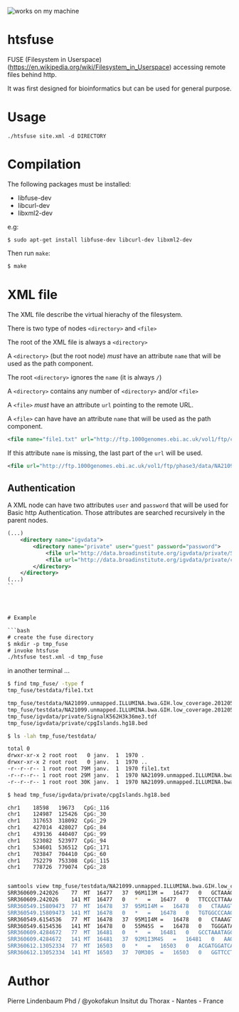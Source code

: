 ![works on my machine](https://img.shields.io/badge/works-on%20my%20machine-green.png)

# htsfuse


FUSE (Filesystem in Userspace) (https://en.wikipedia.org/wiki/Filesystem_in_Userspace) accessing remote files behind http. 

It was first designed for bioinformatics but can be used for general purpose.

# Usage

```
./htsfuse site.xml -d DIRECTORY
```

# Compilation

The following packages must be installed:

  * libfuse-dev
  * libcurl-dev
  * libxml2-dev

e.g: 

```
$ sudo apt-get install libfuse-dev libcurl-dev libxml2-dev
```

Then run `make`:


```bash
$ make
```

# XML file

The XML file describe the virtual hierachy of the filesystem.

There is two type of nodes `<directory>` and `<file>`

The root of the XML file is always a `<directory>`

A `<directory>` (but the root node) *must* have an attribute `name` that will be used as the path component.

The root `<directory>` ignores the `name` (it is always `/`)

A `<directory>` contains any number of  `<directory>` and/or `<file>`

A  `<file>` *must* have an attribute `url` pointing to the remote URL.

A  `<file>` can have have an attribute `name` that will be used as the path component. 

```xml
<file name="file1.txt" url="http://ftp.1000genomes.ebi.ac.uk/vol1/ftp/current.tree"/>
```

If this attribute  `name`  is missing, the last part of the `url` will be used.

```xml
<file url="http://ftp.1000genomes.ebi.ac.uk/vol1/ftp/phase3/data/NA21099/alignment/NA21099.unmapped.ILLUMINA.bwa.GIH.low_coverage.20120522.bam"/>
```

## Authentication

A XML node can have two attributes `user` and `password` that will be used for Basic http Authentication. Those attributes are searched recursively in the parent nodes.

```xml
(...)
	<directory name="igvdata">
		<directory name="private" user="guest" password="password">
			<file url="http://data.broadinstitute.org/igvdata/private/SignalK562H3k36me3.tdf"/>
			<file url="http://data.broadinstitute.org/igvdata/private/cpgIslands.hg18.bed"/>
		</directory>
	</directory>
(...)
``




# Example

```bash 
# create the fuse directory
$ mkdir -p tmp_fuse
# invoke htsfuse
./htsfuse test.xml -d tmp_fuse 
```

in another terminal ...

```bash 
$ find tmp_fuse/ -type f 
tmp_fuse/testdata/file1.txt

tmp_fuse/testdata/NA21099.unmapped.ILLUMINA.bwa.GIH.low_coverage.20120522.bam
tmp_fuse/testdata/NA21099.unmapped.ILLUMINA.bwa.GIH.low_coverage.20120522.bam.bai
tmp_fuse/igvdata/private/SignalK562H3k36me3.tdf 
tmp_fuse/igvdata/private/cpgIslands.hg18.bed

$ ls -lah tmp_fuse/testdata/

total 0
drwxr-xr-x 2 root root   0 janv.  1  1970 .
drwxr-xr-x 2 root root   0 janv.  1  1970 ..
-r--r--r-- 1 root root 79M janv.  1  1970 file1.txt
-r--r--r-- 1 root root 29M janv.  1  1970 NA21099.unmapped.ILLUMINA.bwa.GIH.low_coverage.20120522.bam
-r--r--r-- 1 root root 30K janv.  1  1970 NA21099.unmapped.ILLUMINA.bwa.GIH.low_coverage.20120522.bam.bai

$ head tmp_fuse/igvdata/private/cpgIslands.hg18.bed

chr1	18598	19673	CpG:_116
chr1	124987	125426	CpG:_30
chr1	317653	318092	CpG:_29
chr1	427014	428027	CpG:_84
chr1	439136	440407	CpG:_99
chr1	523082	523977	CpG:_94
chr1	534601	536512	CpG:_171
chr1	703847	704410	CpG:_60
chr1	752279	753308	CpG:_115
chr1	778726	779074	CpG:_28


samtools view tmp_fuse/testdata/NA21099.unmapped.ILLUMINA.bwa.GIH.low_coverage.20120522.bam MT | tail
SRR360609.242026	77	MT	16477	37	96M1I3M	=	16477	0	GCTAAAGTGAACTGTATCCGACATCTGGTTCCTACTTCAGGGTCATAGAGCCTAAATAGCCCACACGTTCCCCTTAAATAAGACATCACGATGGATCACA	9FIGIKLKKKLIMLKKKLLCLJLKLNKMKKLLNLJNLLLLMMHLKLLMLMKLNLLMLLMLMLLJMKDJLLMMILHLMILICKHHIKHJD=FFEHBIFCCC	X0:i:1	X1:i:0	MD:Z:47A45C5	RG:Z:SRR360609	AM:i:0	NM:i:3	SM:i:37XT:A:U
SRR360609.242026	141	MT	16477	0	*	=	16477	0	TTCCCCTTAAATAAGATATCACGATGGATCACAGGTCTATCACCCTATTAACCACTCACGGGAGCTCTCCATGCATTTGGTATTTTCGTCTGGGGGGTGT	43602>D?@J&1.-3'/*9.;698CDJC?FIJFJGGFGACD?CFFJ4IDE?CE?C9LCCCMMDLLEMNKKMMILKMLKILLDJJGLHCJILJJIIIIHIH	RG:Z:SRR360609
SRR360549.15809473	77	MT	16478	37	95M1I4M	=	16478	0	CTAAAGTGAACTGTATCCGACATCTGGTTCCTACTTCAGGGTCATAGAGCCTAAATAGCCCACACGTTCCCCTTAAATAAGACATCACGATGGATCACAG	9HHIILKLLLIMLLLLKKCMIMLKHMMLKKLNLINLLMMMMIKMLIMIMLLNMMMJMFLLLNJMJDKLLKIMLLMMJKJHIKFKJILHCKLKIIIEDCFF	X0:i:1	X1:i:0	MD:Z:46A45C5T0	RG:Z:SRR360549	AM:i:0	NM:i:4	SM:i:37XT:A:U
SRR360549.15809473	141	MT	16478	0	*	=	16478	0	TGTGGCCCAAGGTCTGTCCCCCTATTAACCGCTCACGGGAGCTCTCCATGCATTTGGTATTTTCGTCTGGGGGGTGTGCACGCGATAGCATTGCGAGACG	%%%%%%%%%%%%%%%%%%%%7388D?<242(1?/3'7>53DA9:EACEEE+BHJJJCH:F@97255C?IIGEEEF?GE?=>9JAIHGEEGJDD8<HFF?:	RG:Z:SRR360549
SRR360549.6154536	77	MT	16478	37	95M1I4M	=	16478	0	CTAAAGTGAACTGTATCCGACATCTGGTTCCTACTTCAGGGTCATAGAGCCTAAATAGCCCACACGTTCCCCTTAAATAAGACATCACGATGGATCACAG	7B?AACE>FFA?EFEEED?H8GF;JEFGBAEFGBFBFFHFDFFBIHD@C9:GHIIH<B?,?E:D9AIG?:;4GF;IDDH@IJ?FIDJDAH5C@BDBG;BF	X0:i:1	X1:i:0	MD:Z:46A45C5T0	RG:Z:SRR360549	AM:i:0	NM:i:4	SM:i:37XT:A:U
SRR360549.6154536	141	MT	16478	0	55M45S	=	16478	0	TGGGATAGGGCAGGAATCAAAGACAGATACTGCGGCATAGGGTGCTCCGGCTCCAGCGGCTCGCAATGCCATCGCCCGCCCCACACCCCGACGAAAATAC	8B:<=1#>3/05:2'BF@0A:D8=09AE=3EC0:%?ACB7D=4?:I@B0E;EAA%%%%%%%%%%%%%%%%%%%%%%%%%%%%%%%%%%%%%%%%%%%%%%	XC:i:55	RG:Z:SRR360549
SRR360609.4284672	77	MT	16481	0	*	=	16481	0	GCCTAAATAGCCCACACGTTCCCCTGTAATAAGACATCACGATGGATCNCAGGTCTATCACCCTATTAACCACTCACGGGAGCTCTCCATGCATTTGGTA	/71478=B;D56545-58A=(%#&B&/(-1:;8<58621453?>-:>6%9=>DE9@7@3+D;8KFIIGGE::9;8F9AHHIK9HDL=GFIJGGJHIHGHB	RG:Z:SRR360609
SRR360609.4284672	141	MT	16481	37	92M1I3M4S	=	16481	0	AAGTGAACTGTATCCGACATCTGGTTCCTACTTCAGGGTCATAGAGCCTAAATAGCCCACACGTTCCCCTTAAATAAGACATCACGATGGATCACAGGTC	7<E8EDBBHCCDE=EBFI:K89HHFBAAHC7JG9CDFFA@DH<FGMILGKCLL=ME7D74B><?=FEDDHI>ECGIDG9IGA3C>5<8@:=A;<4%%%%%	X0:i:1	X1:i:0	XC:i:96	MD:Z:43A45C5	RG:Z:SRR360609	AM:i:0	NM:i:3	SM:i:37	XT:A:U
SRR360612.13052334	77	MT	16503	0	*	=	16503	0	ACGATGGATCACAGGTCTATCACCCTATTAACCACTCACGGGAGCTCTCCATGCATTTGGTATTTTCGTCTGGGGGGTGTGCACGCGATAGCATTGCGAG	%%%%%%%%%%%%%%%%%%%%%%%%%%%%%%%%%%%D@;>;EE9D@F2E.*>DGD8GFHGCA6IHGI@=F?AD>DDFJJIJEG?E=9:GKFIGFJCIF?CF	RG:Z:SRR360612
SRR360612.13052334	141	MT	16503	37	70M30S	=	16503	0	GGTTCCTACTTCAGGGTCATAGAGCCTAAATAGCCCACACGTTCCCCTTAAATAAGACATCACGATGGATCACAGGCCTATCCCCCTATTACCCAATCAC	8>FF8C@CCI@7CEGKFK?=@A@D=?HDDD?ECEEA3;)2<A4@@EE9>A;DBD:?>?50956(=3@=<%%%%%%%%%%%%%%%%%%%%%%%%%%%%%%%	X0:i:1	X1:i:0	XC:i:70	MD:Z:21A45C2	RG:Z:SRR360612	AM:i:0	NM:i:2	SM:i:37	XT:A:U

```


# Author

Pierre Lindenbaum Phd / @yokofakun
Insitut du Thorax - Nantes - France




